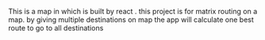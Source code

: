 This is a map in which is built by react . this project is for matrix routing on a map. by giving multiple destinations on map the app will calculate one best route to go to all destinations  
